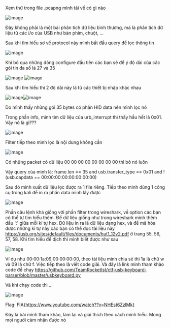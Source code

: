 Xem thử trong file .pcapng mình tải về có gì nào

![image](https://github.com/user-attachments/assets/e8b4122f-004f-4c02-bac3-767eecb1084b)

Đây không phải là một bài phân tích dữ liệu bình thường, mà là phân tích dữ liệu từ các i/o của USB như bàn phím, chuột, ...

Sau khi tìm hiểu sơ về protocol này mình bắt đầu query để lọc thông tin

![image](https://github.com/user-attachments/assets/05cb45af-8656-4953-8807-47691d377d9e)

Khi bỏ qua những dòng configure đầu tiên các bạn sẽ để ý độ dài của các gói tin đa số là 27 và 35

![image](https://github.com/user-attachments/assets/2a78fcb4-8e22-4b95-8cc9-9cf26661db67) ![image](https://github.com/user-attachments/assets/0120bf97-c2ab-4c62-a9d4-d502284566db)

Sau khi tìm hiểu thì 2 độ dài này là từ các thiết bị nhập khác nhau 

![image](https://github.com/user-attachments/assets/8e74d823-cc1c-4ca9-87e6-0314efca60b2)![image](https://github.com/user-attachments/assets/97d4562d-5f8e-4545-aa50-357b67ac101e)

Do mình thấy những gói 35 bytes có phần HID data nên mình lọc nó

Trong phần info, mình tìm dữ liệu của urb_interrupt thì thấy hầu hết là 0x01. Vậy nó là gì???

![image](https://github.com/user-attachments/assets/40ff7959-4b90-48c2-b9fc-a7711b043dca)

Filter tiếp theo mình lọc là nội dung không cần

![image](https://github.com/user-attachments/assets/597b0c46-fe6e-4fc1-9d56-e0791943b6d2)

Có những packet có dữ liệu 00 00 00 00 00 00 00 00 thì bỏ nó luôn

Vậy query của mình là: frame.len == 35 and usb.transfer_type == 0x01 and !(usb.capdata == 00:00:00:00:00:00:00:00)

Sau đó mình xuất dữ liệu lọc được ra 1 file riêng. Tiếp theo mình dùng 1 công cụ trong kali để in ra phần data mình lấy được

![image](https://github.com/user-attachments/assets/369e69b4-edbb-44f1-be62-01273093ec71)

Phần câu lệnh khá giống với phần filter trong wireshark, về option các bạn có thể tự tìm hiểu thêm. Để dữ liệu giống như trong wireshark mình thêm dấu ':' giữa mỗi kí tự hex.
Dữ liệu in ra là dữ liệu dạng hex, và để mã hóa được những kí tự này các bạn có thể đọc tài liệu này https://usb.org/sites/default/files/documents/hut1_12v2.pdf ở trang 55, 56, 57, 58. Khi tìm hiểu để dịch thì mình biết được như sau

![image](https://github.com/user-attachments/assets/18efd54d-08c2-41c1-8854-946136f3a1c9)

Ví dụ như 00:00:1a:09:00:00:00:00, theo tài liệu mình chia sẻ thì 1a là chữ w và 09 là chữ f.
Việc tiếp theo là viết code giải.
Và đây là link mình tham khảo code để chạy https://github.com/TeamRocketIst/ctf-usb-keyboard-parser/blob/master/usbkeyboard.py

Và khi chạy code thì ...

![image](https://github.com/user-attachments/assets/e584b451-7a11-4bc8-b0f4-6cff97e22798)

Flag: FIA{https://www.youtube.com/watch??v=NHEst6ZzlMk}

Đây là bài mình tham khảo, làm lại và giải thích theo cách mình hiểu. Mong mọi người cảm nhận được nó
